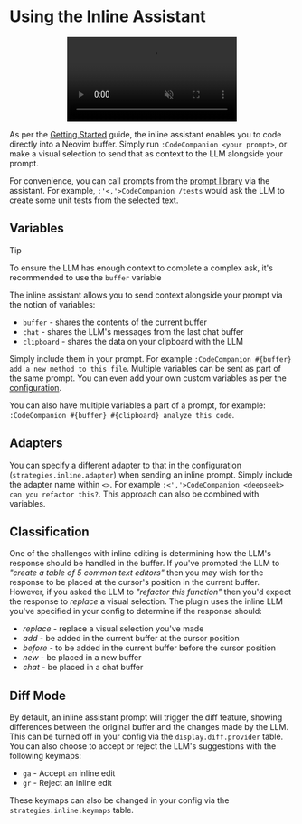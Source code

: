 # Using the Inline Assistant

<p align="center">
  <video controls muted src="https://github.com/user-attachments/assets/dcddcb85-cba0-4017-9723-6e6b7f080fee"></video>
</p>

As per the [Getting Started](/getting-started.md#inline-assistant) guide, the inline assistant enables you to code directly into a Neovim buffer. Simply run `:CodeCompanion <your prompt>`, or make a visual selection to send that as context to the LLM alongside your prompt.

For convenience, you can call prompts from the [prompt library](/configuration/prompt-library) via the assistant. For example, `:'<,'>CodeCompanion /tests` would ask the LLM to create some unit tests from the selected text.

## Variables

> [!TIP]
> To ensure the LLM has enough context to complete a complex ask, it's recommended to use the `buffer` variable

The inline assistant allows you to send context alongside your prompt via the notion of variables:

- `buffer` - shares the contents of the current buffer
- `chat` - shares the LLM's messages from the last chat buffer
- `clipboard` - shares the data on your clipboard with the LLM

Simply include them in your prompt. For example `:CodeCompanion #{buffer} add a new method to this file`. Multiple variables can be sent as part of the same prompt. You can even add your own custom variables as per the [configuration](/configuration/inline-assistant#variables).

You can also have multiple variables a part of a prompt, for example: `:CodeCompanion #{buffer} #{clipboard} analyze this code`.

## Adapters

You can specify a different adapter to that in the configuration (`strategies.inline.adapter`) when sending an inline prompt. Simply include the adapter name within `<>`. For example `:<','>CodeCompanion <deepseek> can you refactor this?`. This approach can also be combined with variables.

## Classification

One of the challenges with inline editing is determining how the LLM's response should be handled in the buffer. If you've prompted the LLM to _"create a table of 5 common text editors"_ then you may wish for the response to be placed at the cursor's position in the current buffer. However, if you asked the LLM to _"refactor this function"_ then you'd expect the response to _replace_ a visual selection. The plugin uses the inline LLM you've specified in your config to determine if the response should:

- _replace_ - replace a visual selection you've made
- _add_ - be added in the current buffer at the cursor position
- _before_ - to be added in the current buffer before the cursor position
- _new_ - be placed in a new buffer
- _chat_ - be placed in a chat buffer

## Diff Mode

By default, an inline assistant prompt will trigger the diff feature, showing differences between the original buffer and the changes made by the LLM. This can be turned off in your config via the `display.diff.provider` table. You can also choose to accept or reject the LLM's suggestions with the following keymaps:

- `ga` - Accept an inline edit
- `gr` - Reject an inline edit

These keymaps can also be changed in your config via the `strategies.inline.keymaps` table.

